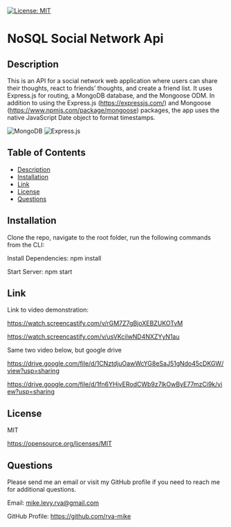   [![License: MIT](https://img.shields.io/badge/License-MIT-yellow.svg)](https://opensource.org/licenses/MIT)
 

# NoSQL Social Network Api

  ## Description
   This is an API for a social network web application where users can share their thoughts, react to friends’ thoughts, and create a friend list. It uses Express.js for routing, a MongoDB database, and the Mongoose ODM. In addition to using the Express.js (https://expressjs.com/) and Mongoose (https://www.npmjs.com/package/mongoose) packages, the app uses the native JavaScript Date object to format timestamps.
   
   
  ![MongoDB](https://img.shields.io/badge/MongoDB-%234ea94b.svg?style=for-the-badge&logo=mongodb&logoColor=white)
  ![Express.js](https://img.shields.io/badge/express.js-%23404d59.svg?style=for-the-badge&logo=express&logoColor=%2361DAFB)
  

  ## Table of Contents
  * [Description](#description)
  * [Installation](#installation)
  * [Link](#link)
  * [License](#license)
  * [Questions](#questions)

  ## Installation
 Clone the repo, navigate to the root folder, run the following commands from the CLI:

  Install Dependencies: 
  npm install

  Start Server: 
  npm start

  
  ## Link 
  
  Link to video demonstration:
  
  https://watch.screencastify.com/v/rGM7Z7gBjoXEBZUKOTvM

https://watch.screencastify.com/v/usVKcilwND4NXZYyN1au

Same two video below, but google drive

https://drive.google.com/file/d/1CNztdjuOawWcYG8eSaJ51gNdo45cDKGW/view?usp=sharing

https://drive.google.com/file/d/1fn6YHjvERodCWb9z7lkOwByE77mzCi9k/view?usp=sharing
  

  ## License
  MIT

  https://opensource.org/licenses/MIT


  ## Questions
  Please send me an email or visit my GitHub profile if you need to reach me for additional questions.

  Email: mike.levy.rva@gmail.com

  GitHub Profile: https://github.com/rva-mike
